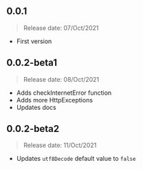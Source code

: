 ## 0.0.1
> Release date: 07/Oct/2021
- First version

## 0.0.2-beta1
> Release date: 08/Oct/2021
- Adds checkInternetError function
- Adds more HttpExceptions
- Updates docs

## 0.0.2-beta2
> Release date: 11/Oct/2021
- Updates `utf8Decode` default value to `false`
